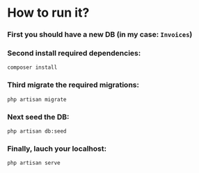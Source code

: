 # How to run it?

### First you should have a new DB (in my case: `Invoices`)

### Second install required dependencies:
```
composer install
```

### Third migrate the required migrations:
```
php artisan migrate
```

### Next seed the DB:
```
php artisan db:seed
```

### Finally, lauch your localhost:

```
php artisan serve
```